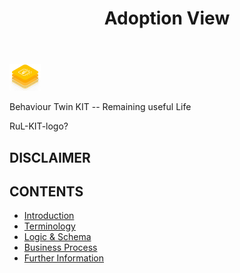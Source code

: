 ﻿---
id: overview
title: Adoption View
description: Behaviour Twin KIT
sidebar_position: 42
---

<div style={{display:'block'}}>
  <div style={{display:'inline-block', verticalAlign:'top'}}>

![Behaviour Twin KIT -- Remaining useful Life banner](../../../../../../static/img/kit-icons/behaviour-twin-rul-kit-icon-mini.png)

  </div>
  <div style={{display:'inline-block', fontSize:17, color:'rgb(255,166,1)', marginLeft:7, verticalAlign:'top', paddingTop:6}}>
Behaviour Twin KIT -- Remaining useful Life
  </div>
</div>

RuL-KIT-logo?

## DISCLAIMER

## CONTENTS

- [Introduction](./introduction)
- [Terminology](./terminology)
- [Logic & Schema](./logic-schema)
- [Business Process](./business-process)
- [Further Information](./further-information)
